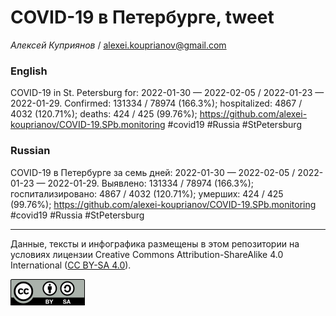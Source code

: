 COVID-19 в Петербурге, tweet
============================

*Алексей Куприянов* /
<a href="mailto:alexei.kouprianov@gmail.com" class="email">alexei.kouprianov@gmail.com</a>

### English

COVID-19 in St. Petersburg for: 2022-01-30 — 2022-02-05 / 2022-01-23 —
2022-01-29. Сonfirmed: 131334 / 78974 (166.3%); hospitalized: 4867 /
4032 (120.71%); deaths: 424 / 425 (99.76%);
<a href="https://github.com/alexei-kouprianov/COVID-19.SPb.monitoring" class="uri">https://github.com/alexei-kouprianov/COVID-19.SPb.monitoring</a>
\#covid19 \#Russia \#StPetersburg

### Russian

COVID-19 в Петербурге за семь дней: 2022-01-30 — 2022-02-05 / 2022-01-23
— 2022-01-29. Выявлено: 131334 / 78974 (166.3%); госпитализировано: 4867
/ 4032 (120.71%); умерших: 424 / 425 (99.76%);
<a href="https://github.com/alexei-kouprianov/COVID-19.SPb.monitoring" class="uri">https://github.com/alexei-kouprianov/COVID-19.SPb.monitoring</a>
\#covid19 \#Russia \#StPetersburg

------------------------------------------------------------------------

Данные, тексты и инфографика размещены в этом репозитории на условиях
лицензии Creative Commons Attribution-ShareAlike 4.0 International ([CC
BY-SA 4.0](https://creativecommons.org/licenses/by-sa/4.0/)).

![](../misc/CC-BY-SA-icon.png "CC-BY-SA")

